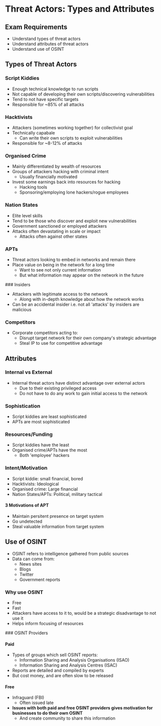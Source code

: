 # Threat Actors: Types and Attributes

## Exam Requirements
* Understand types of threat actors
* Understand attributes of threat actors
* Understand use of OSINT

## Types of Threat Actors
### Script Kiddies
* Enough technical knowledge to run scripts
* Not capable of developing their own scripts/discovering vulnerabilities
* Tend to not have specific targets
* Responsible for ~85% of all attacks

### Hacktivists
* Attackers (sometimes working together) for collectivist goal
* Technically capabale
    * Can write their own scripts to exploit vulnerabilities
* Responsible for ~8-12% of attacks

### Organised Crime
* Mainly differentiated by wealth of resources
* Groups of attackers hacking with criminal intent
    * Usually financially motivated
* Invest some earnings back into resources for hacking
    * Hacking tools
    * Sponsoring/employing lone hackers/rogue employees

### Nation States
* Elite level skills
* Tend to be those who discover and exploit new vulnerabilities
* Government sanctioned or employed attackers
* Attacks often devastating in scale or impact
    * Attacks often against other states

### APTs
* Threat actors looking to embed in networks and remain there
* Place value on being in the network for a long time
    * Want to see not only current information
    * But what information may appear on the network in the future

### Insiders
* Attackers with legitimate access to the network
    * Along with in-depth knowledge about how the network works
* Can be an accidental insider i.e. not all 'attacks' by insiders are malicious

### Competitors
* Corporate competitors acting to:
    * Disrupt target network for their own company's strategic advantage
    * Steal IP to use for competitive advantage

## Attributes
### Internal vs External
* Internal threat actors have distinct advantage over external actors
    * Due to their existing privileged access
    * Do not have to do any work to gain initial access to the network

### Sophistication
* Script kiddies are least sophisticated
* APTs are most sophisticated

### Resources/Funding
* Script kiddies have the least
* Organised crime/APTs have the most
    * Both 'employee' hackers

### Intent/Motivation
* Script kiddie: small financial, bored
* Hacktivists: Ideological
* Organised crime: Large financial
* Nation States/APTs: Political, military tactical

#### 3 Motivations of APT
* Maintain persitent presence on target system
* Go undetected
* Steal valuable information from target system

## Use of OSINT
* OSINT refers to intelligence gathered from public sources
* Data can come from:
    * News sites
    * Blogs
    * Twitter
    * Government reports

### Why use OSINT
* Free
* Fast
* Attackers have access to it to, would be a strategic disadvantage to not use it
* Helps inform focusing of resources

### OSINT Providers
#### Paid
* Types of groups which sell OSINT reports:
    * Information Sharing and Analysis Organisations (ISAO)
    * Information Sharing and Analysis Centres (ISAC)
* Reports are detailed and compiled by experts
* But cost money, and are often slow to be released

#### Free
* Infraguard (FBI)
    * Often issued late
* **Issues with both paid and free OSINT providers gives motivation for businesses to do their own OSINT**
    * And create community to share this information